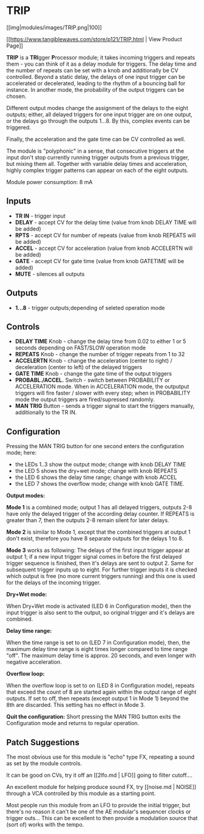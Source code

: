 # TRIP
[[img|modules/images/TRIP.png|100]]

[[https://www.tangiblewaves.com/store/p121/TRIP.html | View Product Page]]

**TRIP** is a **TRI**gger **P**rocessor module; it takes incoming triggers and repeats them - you can think of it as a delay module for triggers. The delay time and the number of repeats can be set with a knob and additionally be CV controlled. Beyond a static delay, the delays of one input trigger can be accelerated or decelerated, leading to the rhythm of a bouncing ball for instance. In another mode, the probability of the output triggers can be chosen.

Different output modes change the assignment of the delays to the eight outputs; either, all delayed triggers for one input trigger are on one output, or the delays go through the outputs 1...8. By this, complex events can be triggered.

Finally, the acceleration and the gate time can be CV controlled as well.

The module is "polyphonic" in a sense, that consecutive triggers at the input don't stop currently running trigger outputs from a previous trigger, but mixing them all. Together with variable delay times and acceleration, highly complex trigger patterns can appear on each of the eight outputs.

Module power consumption: 8 mA

## Inputs
* **TR IN** - trigger input
* **DELAY** - accept CV for the delay time  (value from knob DELAY TIME will be added) 
* **RPTS** - accept CV for number of repeats (value from knob REPEATS will be added) 
* **ACCEL** - accept CV for acceleration (value from knob ACCELERTN will be added) 
* **GATE** - accept CV for gate time (value from knob GATETIME will be added) 
* **MUTE** - silences all outputs

## Outputs
* **1...8** - trigger outputs;depending of seleted operation mode


## Controls
* **DELAY TIME** Knob - change the delay time from 0.02 to either 1 or 5 seconds depending on FAST/SLOW operation mode
* **REPEATS** Knob - change the number of trigger repeats from 1 to 32
* **ACCELERTN** Knob - change the acceleration (center to right) / deceleration (center to left) of the delayed triggers 
* **GATE TIME** Knob - change the gate time of the output triggers 
* **PROBABL./ACCEL.** Switch - switch between PROBABILITY or ACCELERATION mode. When in ACCELERATION mode, the outputput triggers will fire faster / slower with every step; when in PROBABILITY mode the output triggers are fired/supressed randomly.
* **MAN TRIG** Button - sends a trigger signal to start the triggers manually, additionally to the TR IN. 

## Configuration
Pressing the MAN TRIG button for one second enters the configuration mode; here:
* the LEDs 1..3 show the output mode; change with knob DELAY TIME
* the LED 5 shows the dry+wet mode; change with knob REPEATS
* the LED 6 shows the delay time range; change with knob ACCEL
* the LED 7 shows the overflow mode; change with knob GATE TIME.

**Output modes:**

**Mode 1** is a combined mode; output 1 has all delayed triggers, outputs 2-8 have only the delayed trigger of the according delay counter. If REPEATS is greater than 7, then the outputs 2-8 remain silent for later delays.

**Mode 2** is similar to Mode 1, except that the combined triggers at output 1 don't exist, therefore you have 8 separate outputs for the delays 1 to 8.

**Mode 3** works as following: The delays of the first input trigger appear at output 1; if a new input trigger signal comes in before the first delayed trigger sequence is finished, then it's delays are sent to output 2. Same for subsequent trigger inputs up to eight.
For further trigger inputs it is checked which output is free (no more current triggers running) and this one is used for the delays of the incoming trigger.

**Dry+Wet mode:**

When Dry+Wet mode is activated (LED 6 in Configuration mode), then the input trigger is also sent to the output, so original trigger and it's delays are combined.

**Delay time range:**

When the time range is set to on (LED 7 in Configuration mode), then, the maximum delay time range is eight times longer compared to time range "off". The maximum delay time is approx. 20 seconds, and even longer with negative acceleration.

**Overflow loop:**

When the overflow loop is set to on (LED 8 in Configuration mode), repeats that exceed the count of 8 are started again within the output range of eight outputs. If set to off, then repeats (except output 1 in Mode 1) beyond the 8th are discarded.
This setting has no effect in Mode 3.

**Quit the configuration:**
Short pressing the MAN TRIG button exits the Configuration mode and returns to regular operation.


## Patch Suggestions

The most obvious use for this module is "echo" type FX, repeating a sound as set by the module controls.

It can be good on CVs, try it off an [[2lfo.md | LFO]] going to filter cutoff....

An excellent module for helping produce sound FX, try  [[noise.md | NOISE]] through a VCA controlled by this module as a starting point. 

Most people run this module from an LFO to provide the initial trigger, but there's no reason it can't be one of the AE modular's sequencer clocks or trigger outs... This can be excellent to then provide a modulation source that (sort of) works with the tempo.

